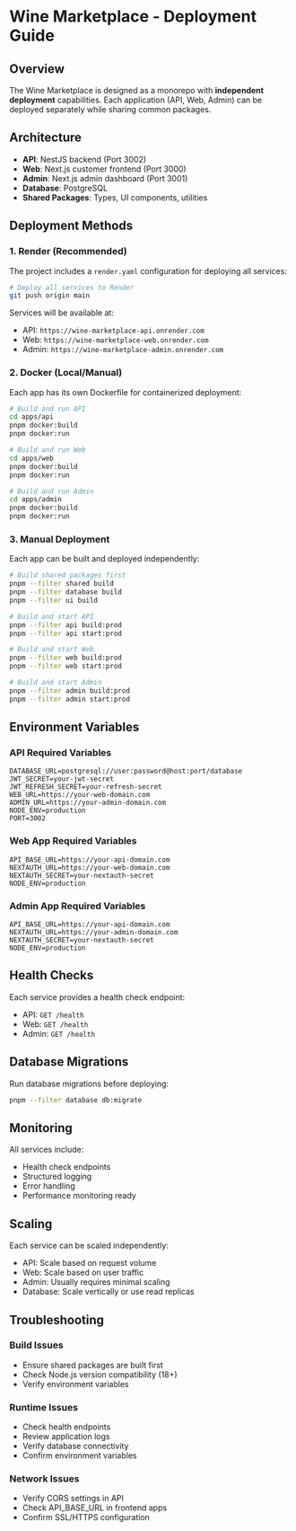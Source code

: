 # Wine Marketplace - Deployment Guide

## Overview

The Wine Marketplace is designed as a monorepo with **independent deployment** capabilities. Each application (API, Web, Admin) can be deployed separately while sharing common packages.

## Architecture

- **API**: NestJS backend (Port 3002)
- **Web**: Next.js customer frontend (Port 3000)  
- **Admin**: Next.js admin dashboard (Port 3001)
- **Database**: PostgreSQL
- **Shared Packages**: Types, UI components, utilities

## Deployment Methods

### 1. Render (Recommended)

The project includes a `render.yaml` configuration for deploying all services:

```bash
# Deploy all services to Render
git push origin main
```

Services will be available at:
- API: `https://wine-marketplace-api.onrender.com`
- Web: `https://wine-marketplace-web.onrender.com`
- Admin: `https://wine-marketplace-admin.onrender.com`

### 2. Docker (Local/Manual)

Each app has its own Dockerfile for containerized deployment:

```bash
# Build and run API
cd apps/api
pnpm docker:build
pnpm docker:run

# Build and run Web
cd apps/web  
pnpm docker:build
pnpm docker:run

# Build and run Admin
cd apps/admin
pnpm docker:build
pnpm docker:run
```

### 3. Manual Deployment

Each app can be built and deployed independently:

```bash
# Build shared packages first
pnpm --filter shared build
pnpm --filter database build
pnpm --filter ui build

# Build and start API
pnpm --filter api build:prod
pnpm --filter api start:prod

# Build and start Web
pnpm --filter web build:prod  
pnpm --filter web start:prod

# Build and start Admin
pnpm --filter admin build:prod
pnpm --filter admin start:prod
```

## Environment Variables

### API Required Variables
```env
DATABASE_URL=postgresql://user:password@host:port/database
JWT_SECRET=your-jwt-secret
JWT_REFRESH_SECRET=your-refresh-secret
WEB_URL=https://your-web-domain.com
ADMIN_URL=https://your-admin-domain.com
NODE_ENV=production
PORT=3002
```

### Web App Required Variables
```env
API_BASE_URL=https://your-api-domain.com
NEXTAUTH_URL=https://your-web-domain.com
NEXTAUTH_SECRET=your-nextauth-secret
NODE_ENV=production
```

### Admin App Required Variables
```env
API_BASE_URL=https://your-api-domain.com
NEXTAUTH_URL=https://your-admin-domain.com  
NEXTAUTH_SECRET=your-nextauth-secret
NODE_ENV=production
```

## Health Checks

Each service provides a health check endpoint:

- API: `GET /health`
- Web: `GET /health` 
- Admin: `GET /health`

## Database Migrations

Run database migrations before deploying:

```bash
pnpm --filter database db:migrate
```

## Monitoring

All services include:
- Health check endpoints
- Structured logging
- Error handling
- Performance monitoring ready

## Scaling

Each service can be scaled independently:
- API: Scale based on request volume
- Web: Scale based on user traffic
- Admin: Usually requires minimal scaling
- Database: Scale vertically or use read replicas

## Troubleshooting

### Build Issues
- Ensure shared packages are built first
- Check Node.js version compatibility (18+)
- Verify environment variables

### Runtime Issues  
- Check health endpoints
- Review application logs
- Verify database connectivity
- Confirm environment variables

### Network Issues
- Verify CORS settings in API
- Check API_BASE_URL in frontend apps
- Confirm SSL/HTTPS configuration